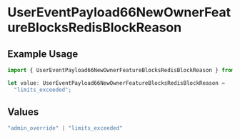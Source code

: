 # UserEventPayload66NewOwnerFeatureBlocksRedisBlockReason

## Example Usage

```typescript
import { UserEventPayload66NewOwnerFeatureBlocksRedisBlockReason } from "@vercel/sdk/models/userevent.js";

let value: UserEventPayload66NewOwnerFeatureBlocksRedisBlockReason =
  "limits_exceeded";
```

## Values

```typescript
"admin_override" | "limits_exceeded"
```